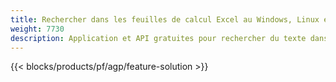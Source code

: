 ```yaml
---
title: Rechercher dans les feuilles de calcul Excel au Windows, Linux et macOS
weight: 7730
description: Application et API gratuites pour rechercher du texte dans les fichiers XLS, XLSX et ODS
---
```

{{< blocks/products/pf/agp/feature-solution >}} 

